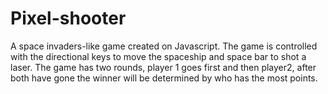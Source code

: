 # Pixel-shooter
A space invaders-like game created on Javascript.
The game is controlled with the directional keys to move the spaceship and space bar to shot a laser. The game has two rounds, player 1 goes first and then player2, after both have gone the winner will be determined by who has the most points.
